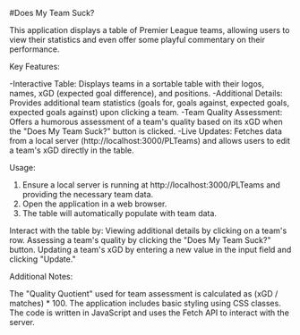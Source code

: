 #Does My Team Suck? 

This application displays a table of Premier League teams, allowing users to view their statistics and even offer some playful commentary on their performance.

Key Features:

-Interactive Table: Displays teams in a sortable table with their logos, names, xGD (expected goal difference), and positions.
-Additional Details: Provides additional team statistics (goals for, goals against, expected goals, expected goals against) upon clicking a team.
-Team Quality Assessment: Offers a humorous assessment of a team's quality based on its xGD when the "Does My Team Suck?" button is clicked.
-Live Updates: Fetches data from a local server (http://localhost:3000/PLTeams) and allows users to edit a team's xGD directly in the table.

Usage:

1. Ensure a local server is running at http://localhost:3000/PLTeams and providing the necessary team data.
2. Open the application in a web browser.
3. The table will automatically populate with team data.

Interact with the table by:
Viewing additional details by clicking on a team's row.
Assessing a team's quality by clicking the "Does My Team Suck?" button.
Updating a team's xGD by entering a new value in the input field and clicking "Update."

Additional Notes:

The "Quality Quotient" used for team assessment is calculated as (xGD / matches) * 100.
The application includes basic styling using CSS classes.
The code is written in JavaScript and uses the Fetch API to interact with the server.
